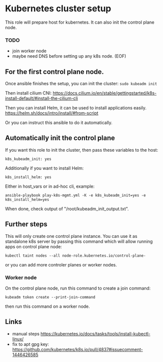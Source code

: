 # Kubernetes cluster setup

This role will prepare host for kubernetes. It can also init the control plane node.

### TODO
- join worker node
- maybe need DNS before setting up any k8s node.
(EOF)

## For the first control plane node.
Once ansible finishes the setup, you can init the cluster:
`sudo kubeadm init`

Then install cilium CNI:
https://docs.cilium.io/en/stable/gettingstarted/k8s-install-default/#install-the-cilium-cli

Then you can install Helm, it can be used to install applications easily.
https://helm.sh/docs/intro/install/#from-script

Or you can instruct this ansible to do it automatically.

## Automatically init the control plane
If you want this role to init the cluster, then pass these
variables to the host:

`k8s_kubeadm_init: yes`

Additionally if you want to install Helm:

`k8s_install_helm: yes`

Either in host_vars or in ad-hoc cli, example:

```
ansible-playbook play-k8s-mgmt.yml -K -e k8s_kubeadm_init=yes -e k8s_install_helm=yes
```

When done, check output of "/root/kubeadm_init_output.txt".

## Further steps
This will only create one control plane instance. You can use it as standalone k8s server by
passing this command which will allow running apps on control plane node:

`kubectl taint nodes --all node-role.kubernetes.io/control-plane-`

or you can add more controler planes or worker nodes.

### Worker node
On the control plane node, run this command to create a join command:

`kubeadm token create --print-join-command`

then run this command on a worker node.

## Links
- manual steps https://kubernetes.io/docs/tasks/tools/install-kubectl-linux/
- fix to apt gpg key: https://github.com/kubernetes/k8s.io/pull/4837#issuecomment-1446426585
